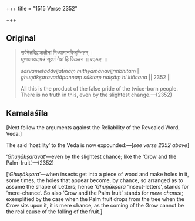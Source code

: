 +++
title = "1515 Verse 2352"

+++
## Original 
>
> सर्वमेतद्द्विजातीनां मिथ्यामानविजृम्भितम् ।  
> घुणाक्षरवदापन्नं सूक्तं नैषां हि किञ्चन ॥ २३५२ ॥ 
>
> *sarvametaddvijātīnāṃ mithyāmānavijṛmbhitam* \|  
> *ghuṇākṣaravadāpannaṃ sūktaṃ naiṣāṃ hi kiñcana* \|\| 2352 \|\| 
>
> All this is the product of the false pride of the twice-born people. There is no truth in this, even by the slightest change.—(2352)



## Kamalaśīla

[Next follow the arguments against the Reliability of the Revealed Word, Veda.]

The said ‘hostility’ to the Veda is now expounded:—[*see verse 2352 above*]

‘*Ghuṇākṣaravat*’—even by the slightest chance; like the ‘Crow and the Palm-fruit’.—(2352)

[‘*Ghuṇākṣara*’—when insects get into a piece of wood and make holes in it, some times, the holes that appear become, by chance, so arranged as to assume the shape of Letters; hence ‘*Ghuṇākṣara* ‘insect-letters’, stands for ‘mere-chance’. So also ‘Crow and the Palm fruit’ stands for *mere chance*; exemplified by the case when the Palm fruit drops from the tree when the Crow sits upon it, it is mere chance, as the coming of the Grow cannot be the real cause of the falling of the fruit.]



